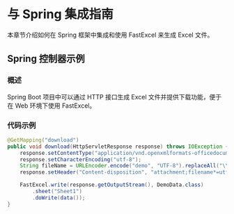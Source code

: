 # 与 Spring 集成指南
本章节介绍如何在 Spring 框架中集成和使用 FastExcel 来生成 Excel 文件。

## Spring 控制器示例

### 概述
Spring Boot 项目中可以通过 HTTP 接口生成 Excel 文件并提供下载功能，便于在 Web 环境下使用 FastExcel。

### 代码示例
```java
@GetMapping("download")
public void download(HttpServletResponse response) throws IOException {
    response.setContentType("application/vnd.openxmlformats-officedocument.spreadsheetml.sheet");
    response.setCharacterEncoding("utf-8");
    String fileName = URLEncoder.encode("demo", "UTF-8").replaceAll("\\+", "%20");
    response.setHeader("Content-disposition", "attachment;filename*=utf-8''" + fileName + ".xlsx");

    FastExcel.write(response.getOutputStream(), DemoData.class)
        .sheet("Sheet1")
        .doWrite(data());
}
```

